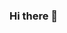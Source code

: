 ### Hi there 👋

<!--
**f07735t37/f07735t37** is a ✨ _special_ ✨ repository because its `README.md` (this file) appears on your GitHub profile.

Here are some ideas to get you started:

- 🔭 I’m currently working on some ideas for my first project 😉
- 🌱 I’m currently learning full stack development with [Coding Black Females](https://codingblackfemales.com/)
- 🤔 I’m looking for help with everything right now 😆
- 💬 Ask me about how I remember the **cat** command for Windows Terminal!
- 📫 How to reach me: on here
- 😄 Pronouns: she/her
- ⚡ Fun fact: I made up an (obviously hilarious) joke about 🧀
-->
